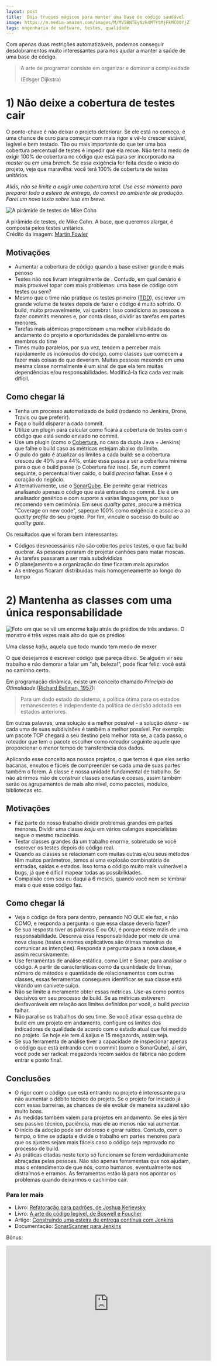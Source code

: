 ```yaml
---
layout: post
title:  Dois truques mágicos para manter uma base de código saudável
image: https://m.media-amazon.com/images/M/MV5BNTEyNzk4MTYtMjFkMC00YjZlLWFhMjItNTRmMzc1OGMyMzMyXkEyXkFqcGdeQXVyNjMxNDE2ODU@._V1_.jpg
tags: engenharia de software, testes, qualidade
---
```


Com apenas duas restrições automatizáveis, podemos conseguir desdobramentos muito interessantes para nos ajudar a manter a saúde de uma base de código.

> A arte de programar consiste em organizar e dominar a complexidade
> 
> (Edsger Dijkstra)

# 1) Não deixe a cobertura de testes cair

O ponto-chave é não deixar o projeto deteriorar. Se ele está no começo, é uma chance de ouro para começar com mais rigor e vê-lo crescer estável, legível e bem testado. Tão ou mais importante do que ter uma boa cobertura percentual de testes é impedir que ela recue. Não tenha medo de exigir 100% de cobertura no código que está para ser incorporado na _master_ ou em uma _branch_. Se essa exigência for feita desde o início do projeto, veja que maravilha: você terá 100% de cobertura de testes unitários.

_Aliás, não se limite a exigir uma cobertura total. Use esse momento para preparar toda a esteira de entrega, do commit ao ambiente de produção. Farei um novo texto sobre isso em breve._

![A pirâmide de testes de Mike Cohn](https://martinfowler.com/articles/practical-test-pyramid/testPyramid.png)

<p class="figcaption">A pirâmide de testes, de Mike Cohn. A base, que queremos alargar, é composta pelos testes unitários. 
<br />Crédito da imagem: <a href="https://martinfowler.com/articles/practical-test-pyramid.html">Martin Fowler</a></p>

## Motivações

- Aumentar a cobertura de código quando a base estiver grande é mais penoso
- Testes não nos livram integralmente de . Contudo, em qual cenário é mais provável topar com mais problemas: uma base de código com testes ou sem?
- Mesmo que o time não pratique os testes primeiro ([TDD](https://pt.wikipedia.org/wiki/Test-driven_development)), escrever um grande volume de testes depois de fazer o código é muito sofrido. O build, muito provavelmente, vai quebrar. Isso condiciona as pessoas a fazer commits menores e, por conta disso, dividir as tarefas em partes menores.
- Tarefas mais atômicas proporcionam uma melhor visibilidade do andamento do projeto e oportunidades de paralelismo entre os membros do time
- Times muito paralelos, por sua vez, tendem a perceber mais rapidamente os incômodos do código, como classes que comecem a fazer mais coisas do que deveriam. Muitas pessoas mexendo em uma mesma classe normalmente é um sinal de que ela tem muitas dependências e/ou responsabilidades. Modificá-la fica cada vez mais difícil.
    
## Como chegar lá

- Tenha um processo automatizado de build (rodando no Jenkins, Drone, Travis ou que preferir).
- Faça o build disparar a cada commit.
- Utilize um plugin para calcular como ficará a cobertura de testes com o código que está sendo enviado no commit.
- Use um plugin (como o [Cobertura](https://github.com/jenkinsci/cobertura-plugin), no caso da dupla Java + Jenkins) que falhe o build caso as métricas estejam abaixo do limite.
- O pulo do gato é atualizar os limites a cada build: se a cobertura cresceu de 40% para 44%, então essa passa a ser a cobertura mínima para o que o build passe (o Cobertura faz isso). Se, num commit seguinte, o percentual tiver caído, o build _precisa_ falhar. Esse é o coração do negócio.
- Alternativamente, use o [SonarQube](https://www.sonarqube.org/). Ele permite gerar métricas analisando apenas o código que está entrando no commit. Ele é um analisador genérico e com suporte a várias linguagens, por isso o recomendo sem cerimônia. Em seus _quality gates_, procure a métrica "Coverage on new code", sapeque 100% como exigência e associe-a ao _quality profile_ do seu projeto. Por fim, vincule o sucesso do build ao _quality gate_.

Os resultados que vi foram bem interessantes:
- Códigos desnecessários não são cobertos pelos testes, o que faz build quebrar. As pessoas pararam de projetar canhões para matar moscas.
- As tarefas passaram a ser mais subdivididas
- O planejamento e a organização do time ficaram mais apurados
- As entregas ficaram distribuídas mais homogeneamente ao longo do tempo

# 2) Mantenha as classes com uma única responsabilidade

![Foto em que se vê um enorme kaiju atrás de prédios de três andares. O monstro é três vezes mais alto do que os prédios](https://img1.looper.com/img/gallery/the-best-kaiju-movies-youve-never-seen/intro-1516897231.jpg "Vai um suco de kaiju?")

<p class="figcaption">Uma classe <em>kaiju</em>, aquela que todo mundo tem medo de mexer</p>

<!-- Essa prática é o S do SOLID. Falo dela separadamente porque tenho um pequeno probleminha: não gosto de decoreba. Existem princípios fundamentais na programação que têm seus vários desdobramentos rebatizados.
Entender as questões fundamentais, as raízes, é mais efetivo do que decorar. -->

O que desejamos é escrever código que pareça óbvio. Se alguém vir seu trabalho e não demorar a falar um "ah, beleza!", pode ficar feliz: você está no caminho certo.

Em programação dinâmica, existe um conceito chamado _Princípio da Otimalidade_ ([Richard Bellman, 1957](https://en.wikipedia.org/wiki/Bellman_equation#Bellman's_Principle_of_Optimality)):

> Para um dado estado do sistema, a política ótima para os estados remanescentes é independente da política de decisão adotada em estados anteriores.

 Em outras palavras, uma solução é a melhor possível - a solução _ótima_ - se cada uma de suas subdivisões é também a melhor possível. Por exemplo: um pacote TCP chegará a seu destino pela melhor rota se, a cada passo, o roteador que tem o pacote  escolher como roteador seguinte aquele que proporcionar o menor tempo de transferência dos dados.

Aplicando esse conceito aos nossos projetos, o que temos é que eles serão bacanas, enxutos e fáceis de compreender se cada uma de suas partes também o forem. A classe é nossa unidade fundamental de trabalho. Se não abrirmos mão de construir classes enxutas e coesas, assim também serão os agrupamentos de mais alto nível, como pacotes, módulos, bibliotecas etc.


## Motivações
- Faz parte do nosso trabalho dividir problemas grandes em partes menores. Dividir uma classe _kaiju_ em vários calangos especialistas segue o mesmo raciocínio.
- Testar classes grandes dá um trabalho enorme, sobretudo se você escrever os testes depois do código real.
- Quando as classes se relacionam com muitas outras e/ou seus métodos têm muitos parâmetros, temos aí uma explosão combinatória de entradas, saídas e estados. Isso torna o código muito mais vulnerável a bugs, já que é difícil mapear todas as possibilidades.
- Compaixão com seu eu daqui a 6 meses, quando você nem se lembrar mais o que esse código faz.

## Como chegar lá
- Veja o código de fora para dentro, pensando NO QUE ele faz, e não COMO, e responda a pergunta: o que essa classe deveria fazer?
- Se sua resposta tiver as palavras E ou OU, é porque existe mais de uma responsabilidade. Descreva essa responsabilidade por meio de uma nova classe (testes e nomes explicativos são ótimas maneiras de comunicar as intenções). Responda a pergunta para a nova classe, e assim recursivamente.
- Use ferramentas de análise estática, como Lint e Sonar, para analisar o código. A partir de características como da quantidade de linhas, número de métodos e quantidade de relacionamentos com outras classes, essas ferramentas conseguem identificar se sua classe está virando um canivete suíço.
- Não se limite a meramente obter essas métricas. Use-as como pontos decisivos em seu processo de build. Se as métricas estiverem desfavoráveis em relação aos limites definidos por você, o build _precisa_ falhar.
- Não paralise os trabalhos do seu time. Se você ativar essa quebra de build em um projeto em andamento, configure os limites dos indicadores de qualidade de acordo com o estado atual que foi medido no projeto. Se hoje ele tem 4 kaijus e 15 megazords, assim seja.
- Se sua ferramenta de análise tiver a capacidade de inspecionar apenas o código que está entrando com o commit (como o SonarQube), aí sim, você pode ser radical: megazords recém saídos de fábrica não podem entrar e ponto final.

## Conclusões

- O rigor com o código que está entrando no projeto é interessante para não aumentar o débito técnico do projeto. Se o projeto for iniciado já com essas barreiras, as chances de ele evoluir de maneira saudável são muito boas.
- As medidas também valem para projetos em andamento. Se eles já têm seu passivo técnico, paciência, mas ele ao menos não vai aumentar.
- O início da adoção pode ser doloroso e gerar ruídos. Contudo, com o tempo, o time se adapta e divide o trabalho em partes menores para que os ajustes sejam mais fáceis caso o código seja reprovado no processo de build.
- As práticas citadas neste texto só funcionam se forem verdadeiramente abraçadas pelas pessoas. Não são apenas ferramentas que nos ajudam, mas o entendimento de que nós, como humanos, eventualmente nos distraímos e erramos. As ferramentas estão lá para nos apontar os problemas quando deixarmos o cachimbo cair.
    

### Para ler mais

- Livro: [Refatoração para padrões, de Joshua Kerievsky](https://amzn.to/2obFz9C)
- Livro: [A arte do código legível, de Boswell e Foucher](https://amzn.to/2oTeiZY)
- Artigo: [Construindo uma esteira de entrega contínua com Jenkins](https://dzone.com/articles/building-a-continuous-delivery-pipeline-using-jenk)
- Documentação: [SonarScanner para Jenkins](https://docs.sonarqube.org/latest/analysis/scan/sonarscanner-for-jenkins/)


Bônus:

<iframe width="560" height="315" src="https://www.youtube.com/embed/0p_1QSUsbsM" frameborder="0" allow="accelerometer; autoplay; encrypted-media; gyroscope; picture-in-picture" allowfullscreen></iframe>

